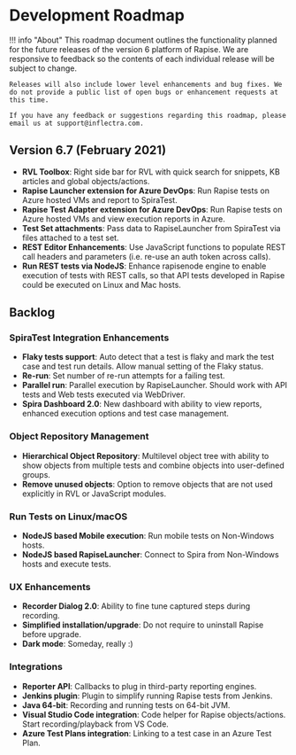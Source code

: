 # Development Roadmap

!!! info "About"
    This roadmap document outlines the functionality planned for the future releases of the version 6 platform of Rapise. We are responsive to feedback so the contents of each individual release will be subject to change.

    Releases will also include lower level enhancements and bug fixes. We do not provide a public list of open bugs or enhancement requests at this time.
    
    If you have any feedback or suggestions regarding this roadmap, please email us at support@inflectra.com.

## Version 6.7 (February 2021)

- **RVL Toolbox**: Right side bar for RVL with quick search for snippets, KB articles and global objects/actions.
- **Rapise Launcher extension for Azure DevOps**: Run Rapise tests on Azure hosted VMs and report to SpiraTest.
- **Rapise Test Adapter extension for Azure DevOps**: Run Rapise tests on Azure hosted VMs and view execution reports in Azure.
- **Test Set attachments**: Pass data to RapiseLauncher from SpiraTest via files attached to a test set.
- **REST Editor Enhancements**: Use JavaScript functions to populate REST call headers and parameters (i.e. re-use an auth token across calls).
- **Run REST tests via NodeJS**: Enhance rapisenode engine to enable execution of tests with REST calls, so that API tests developed in Rapise could be executed on Linux and Mac hosts.

## Backlog

### SpiraTest Integration Enhancements

- **Flaky tests support**: Auto detect that a test is flaky and mark the test case and test run details. Allow manual setting of the Flaky status.
- **Re-run**: Set number of re-run attempts for a failing test.
- **Parallel run**: Parallel execution by RapiseLauncher. Should work with API tests and Web tests executed via WebDriver.
- **Spira Dashboard 2.0**: New dashboard with ability to view reports, enhanced execution options and test case management.

### Object Repository Management

- **Hierarchical Object Repository**: Multilevel object tree with ability to show objects from multiple tests and combine objects into user-defined groups.
- **Remove unused objects**: Option to remove objects that are not used explicitly in RVL or JavaScript modules.

### Run Tests on Linux/macOS

- **NodeJS based Mobile execution**: Run mobile tests on Non-Windows hosts.
- **NodeJS based RapiseLauncher**: Connect to Spira from Non-Windows hosts and execute tests.

### UX Enhancements

- **Recorder Dialog 2.0**: Ability to fine tune captured steps during recording.
- **Simplified installation/upgrade**: Do not require to uninstall Rapise before upgrade.
- **Dark mode**: Someday, really :)

### Integrations

- **Reporter API**: Callbacks to plug in third-party reporting engines.
- **Jenkins plugin**: Plugin to simplify running Rapise tests from Jenkins.
- **Java 64-bit**: Recording and running tests on 64-bit JVM.
- **Visual Studio Code integration**: Code helper for Rapise objects/actions. Start recording/playback from VS Code.
- **Azure Test Plans integration**: Linking to a test case in an Azure Test Plan.





